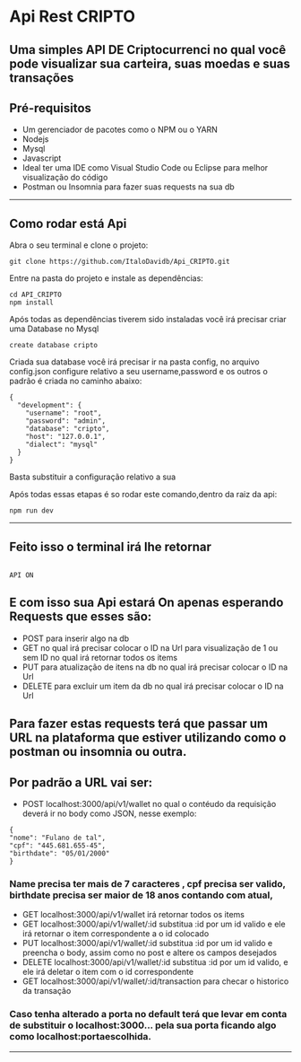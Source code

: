 # Api Rest CRIPTO
## Uma simples API DE Criptocurrenci no qual você pode visualizar sua carteira, suas moedas e suas transações

## Pré-requisitos
- Um gerenciador de pacotes como o NPM ou o YARN
- Nodejs
- Mysql
- Javascript
- Ideal ter uma IDE como Visual Studio Code ou Eclipse para melhor visualização do código
- Postman ou Insomnia para fazer suas requests na sua db
---
## Como rodar está Api
Abra o seu terminal e clone o projeto:
```
git clone https://github.com/ItaloDavidb/Api_CRIPTO.git
```
Entre na pasta do projeto e instale as dependências:
```
cd API_CRIPTO
npm install
```
Após todas as dependências tiverem sido instaladas você irá precisar criar uma Database no Mysql
```
create database cripto
```
Criada sua database você irá precisar ir na pasta config, no arquivo config.json configure relativo a seu username,password e os outros
o padrão é criada no caminho abaixo:
```
{
  "development": {
    "username": "root",
    "password": "admin",
    "database": "cripto",
    "host": "127.0.0.1",
    "dialect": "mysql"
  }
}
```
Basta substituir a configuração relativo a sua


Após todas essas etapas é so rodar este comando,dentro da raiz da api:
```
npm run dev 
```
---
## Feito isso o terminal irá lhe retornar 
```

API ON

```
## E com isso sua Api estará On apenas esperando Requests que esses são:
- POST para inserir algo na db
- GET  no qual irá precisar colocar o ID na Url para visualização de 1 ou sem ID no qual irá retornar todos os items
- PUT para atualização de itens na db no qual irá precisar colocar o ID na Url
- DELETE para excluir um item da db no qual irá precisar colocar o ID na Url
## Para fazer estas requests terá que passar um URL na plataforma que estiver utilizando como o postman ou insomnia ou outra.
## Por padrão a URL vai ser:
- POST localhost:3000/api/v1/wallet no qual o contéudo da requisição deverá ir no body como JSON, nesse exemplo:
```
{
"nome": "Fulano de tal",
"cpf": "445.681.655-45",
"birthdate": "05/01/2000"
}
```
### Name precisa ter mais de 7 caracteres , cpf precisa ser valido, birthdate precisa ser maior de 18 anos contando com atual, 

- GET localhost:3000/api/v1/wallet irá retornar todos os items
- GET localhost:3000/api/v1/wallet/:id  substitua :id por um id valido e ele irá retornar o item correspondente a o id colocado
- PUT localhost:3000/api/v1/wallet/:id substitua :id por um id valido e preencha o body, assim como no post e altere os campos desejados
- DELETE localhost:3000/api/v1/wallet/:id substitua :id por um id valido, e ele irá deletar o item com o id correspondente
- GET localhost:3000/api/v1/wallet/:id/transaction para checar o historico da transação
### Caso tenha alterado a porta no default terá que levar em conta de substituir o localhost:3000... pela sua porta ficando algo como localhost:portaescolhida.
---
